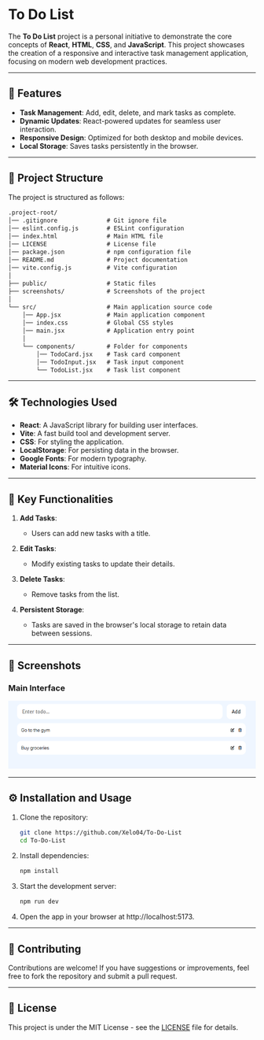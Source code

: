# To Do List

The **To Do List** project is a personal initiative to demonstrate the core concepts of **React**, **HTML**, **CSS**, and **JavaScript**. This project showcases the creation of a responsive and interactive task management application, focusing on modern web development practices.

---

## 🚀 Features

- **Task Management**: Add, edit, delete, and mark tasks as complete.
- **Dynamic Updates**: React-powered updates for seamless user interaction.
- **Responsive Design**: Optimized for both desktop and mobile devices.
- **Local Storage**: Saves tasks persistently in the browser.

---

## 📂 Project Structure

The project is structured as follows:

```
.project-root/
│── .gitignore              # Git ignore file
│── eslint.config.js        # ESLint configuration
│── index.html              # Main HTML file
│── LICENSE                 # License file
│── package.json            # npm configuration file
│── README.md               # Project documentation
│── vite.config.js          # Vite configuration
│
├── public/                 # Static files
├── screenshots/            # Screenshots of the project
│
└── src/                    # Main application source code
    │── App.jsx             # Main application component
    │── index.css           # Global CSS styles
    │── main.jsx            # Application entry point
    │
    └── components/         # Folder for components
        │── TodoCard.jsx    # Task card component
        │── TodoInput.jsx   # Task input component
        └── TodoList.jsx    # Task list component
```

---

## 🛠️ Technologies Used

- **React**: A JavaScript library for building user interfaces.
- **Vite**: A fast build tool and development server.
- **CSS**: For styling the application.
- **LocalStorage**: For persisting data in the browser.
- **Google Fonts**: For modern typography.
- **Material Icons**: For intuitive icons.

---

## 🌟 Key Functionalities

1. **Add Tasks**:

   - Users can add new tasks with a title.

2. **Edit Tasks**:

   - Modify existing tasks to update their details.

3. **Delete Tasks**:

   - Remove tasks from the list.

4. **Persistent Storage**:
   - Tasks are saved in the browser's local storage to retain data between sessions.

---

## 📸 Screenshots

### Main Interface

![Main Interface](public/screenshots/MainInterface.png)

---

## ⚙️ Installation and Usage

1. Clone the repository:
   ```bash
   git clone https://github.com/Xelo04/To-Do-List
   cd To-Do-List
   ```
2. Install dependencies:
   ```bash
   npm install
   ```
3. Start the development server:
   ```bash
   npm run dev
   ```
4. Open the app in your browser at http://localhost:5173.

---

## 🤝 Contributing

Contributions are welcome! If you have suggestions or improvements, feel free to fork the repository and submit a pull request.

---

## 📜 License

This project is under the MIT License - see the [LICENSE](./LICENSE) file for details.
